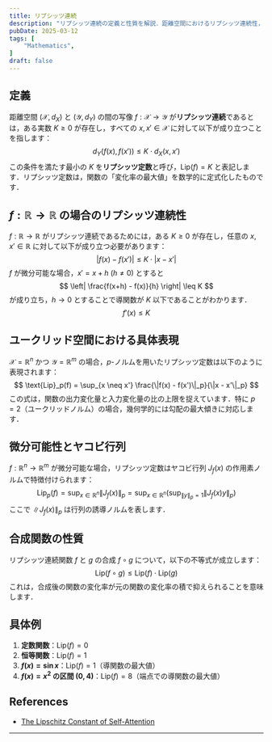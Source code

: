 ```yaml
---
title: リプシッツ連続
description: "リプシッツ連続の定義と性質を解説．距離空間におけるリプシッツ連続性，具体的な例，合成関数の性質について詳しく説明します．"
pubDate: 2025-03-12
tags: [
    "Mathematics",
]
draft: false
---
```



## 定義

距離空間 $(\mathcal{X}, d_X)$ と $(\mathcal{Y}, d_Y)$ の間の写像 $f: \mathcal{X} \to \mathcal{Y}$ が**リプシッツ連続**であるとは，ある実数 $K \geq 0$ が存在し，すべての $x, x' \in \mathcal{X}$ に対して以下が成り立つことを指します：
$$
d_Y(f(x), f(x')) \leq K \cdot d_X(x, x')
$$
この条件を満たす最小の $K$ を**リプシッツ定数**と呼び，$\text{Lip}(f) = K$ と表記します．リプシッツ定数は，関数の「変化率の最大値」を数学的に定式化したものです．

## $f:\mathbb{R}\to\mathbb{R}$ の場合のリプシッツ連続性

$f: \mathbb{R} \to \mathbb{R}$ がリプシッツ連続であるためには，ある $K \geq 0$ が存在し，任意の $x, x' \in \mathbb{R}$ に対して以下が成り立つ必要があります：
$$
|f(x) - f(x')| \leq K \cdot |x - x'|
$$
$f$ が微分可能な場合，$x' = x+h\:(h\neq0)$ とすると
$$
\left| \frac{f(x+h) - f(x)}{h} \right| \leq K
$$
が成り立ち，$h \to 0$ とすることで導関数が $K$ 以下であることがわかります．
$$
f'(x) \leq K
$$

## ユークリッド空間における具体表現

$\mathcal{X} = \mathbb{R}^n$ かつ $\mathcal{Y} = \mathbb{R}^m$ の場合，$p$-ノルムを用いたリプシッツ定数は以下のように表現されます：
$$
\text{Lip}_p(f) = \sup_{x \neq x'} \frac{\|f(x) - f(x')\|_p}{\|x - x'\|_p}
$$
この式は，関数の出力変化量と入力変化量の比の上限を捉えています．特に $p=2$（ユークリッドノルム）の場合，幾何学的には勾配の最大傾きに対応します．

## 微分可能性とヤコビ行列

$f: \mathbb{R}^n \to \mathbb{R}^m$ が微分可能な場合，リプシッツ定数はヤコビ行列 $J_f(x)$ の作用素ノルムで特徴付けられます：
$$
\text{Lip}_p(f) = \sup_{x \in \mathbb{R}^n} \|J_f(x)\|_p = \sup_{x \in \mathbb{R}^n} \left( \sup_{\|y\|_p=1} \|J_f(x) y\|_p \right)
$$
ここで $\| J_f(x) \|_p$ は行列の誘導ノルムを表します．

## 合成関数の性質

リプシッツ連続関数 $f$ と $g$ の合成 $f \circ g$ について，以下の不等式が成立します：
$$
\text{Lip}(f \circ g) \leq \text{Lip}(f) \cdot \text{Lip}(g)
$$
これは，合成後の関数の変化率が元の関数の変化率の積で抑えられることを意味します．

## 具体例

1. **定数関数**：$\text{Lip}(f) = 0$  
2. **恒等関数**：$\text{Lip}(f) = 1$  
3. **$f(x) = \sin x$**：$\text{Lip}(f) = 1$（導関数の最大値）  
4. **$f(x) = x^2$ の区間 $(0,4)$**：$\text{Lip}(f) = 8$（端点での導関数の最大値）

## References

- [The Lipschitz Constant of Self-Attention](https://proceedings.mlr.press/v139/kim21i/kim21i.pdf)

---
